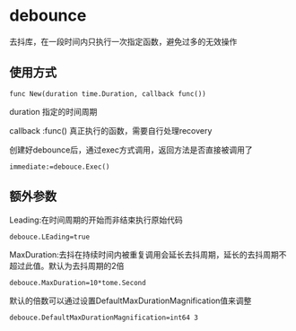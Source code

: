 # debounce 
去抖库，在一段时间内只执行一次指定函数，避免过多的无效操作

## 使用方式
    func New(duration time.Duration, callback func()) 

duration 指定的时间周期

callback :func() 真正执行的函数，需要自行处理recovery

创建好debounce后，通过exec方式调用，返回方法是否直接被调用了

    immediate:=debouce.Exec()

## 额外参数

Leading:在时间周期的开始而非结束执行原始代码

    debouce.LEading=true

MaxDuration:去抖在持续时间内被重复调用会延长去抖周期，延长的去抖周期不超过此值。默认为去抖周期的2倍

    debouce.MaxDuration=10*tome.Second

默认的倍数可以通过设置DefaultMaxDurationMagnification值来调整

    debouce.DefaultMaxDurationMagnification=int64 3